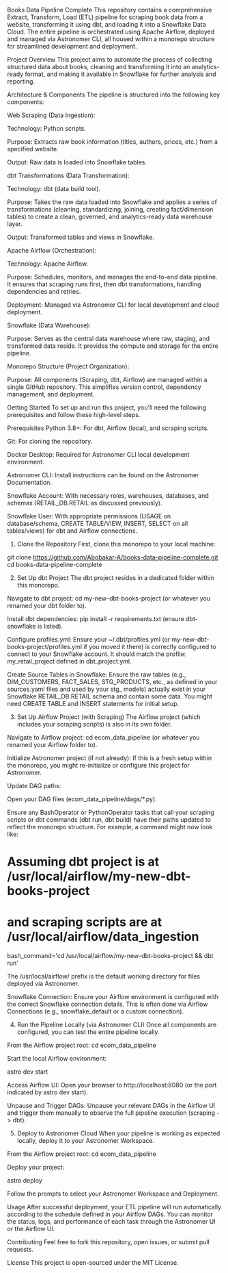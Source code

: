 Books Data Pipeline Complete
This repository contains a comprehensive Extract, Transform, Load (ETL) pipeline for scraping book data from a website, transforming it using dbt, and loading it into a Snowflake Data Cloud. The entire pipeline is orchestrated using Apache Airflow, deployed and managed via Astronomer CLI, all housed within a monorepo structure for streamlined development and deployment.

Project Overview
This project aims to automate the process of collecting structured data about books, cleaning and transforming it into an analytics-ready format, and making it available in Snowflake for further analysis and reporting.

Architecture & Components
The pipeline is structured into the following key components:

Web Scraping (Data Ingestion):

Technology: Python scripts.

Purpose: Extracts raw book information (titles, authors, prices, etc.) from a specified website.

Output: Raw data is loaded into Snowflake tables.

dbt Transformations (Data Transformation):

Technology: dbt (data build tool).

Purpose: Takes the raw data loaded into Snowflake and applies a series of transformations (cleaning, standardizing, joining, creating fact/dimension tables) to create a clean, governed, and analytics-ready data warehouse layer.

Output: Transformed tables and views in Snowflake.

Apache Airflow (Orchestration):

Technology: Apache Airflow.

Purpose: Schedules, monitors, and manages the end-to-end data pipeline. It ensures that scraping runs first, then dbt transformations, handling dependencies and retries.

Deployment: Managed via Astronomer CLI for local development and cloud deployment.

Snowflake (Data Warehouse):

Purpose: Serves as the central data warehouse where raw, staging, and transformed data reside. It provides the compute and storage for the entire pipeline.

Monorepo Structure (Project Organization):

Purpose: All components (Scraping, dbt, Airflow) are managed within a single GitHub repository. This simplifies version control, dependency management, and deployment.

Getting Started
To set up and run this project, you'll need the following prerequisites and follow these high-level steps.

Prerequisites
Python 3.8+: For dbt, Airflow (local), and scraping scripts.

Git: For cloning the repository.

Docker Desktop: Required for Astronomer CLI local development environment.

Astronomer CLI: Install instructions can be found on the Astronomer Documentation.

Snowflake Account: With necessary roles, warehouses, databases, and schemas (RETAIL_DB.RETAIL as discussed previously).

Snowflake User: With appropriate permissions (USAGE on database/schema, CREATE TABLE/VIEW, INSERT, SELECT on all tables/views) for dbt and Airflow connections.

1. Clone the Repository
First, clone this monorepo to your local machine:

git clone https://github.com/Abobakar-A/books-data-pipeline-complete.git
cd books-data-pipeline-complete

2. Set Up dbt Project
The dbt project resides in a dedicated folder within this monorepo.

Navigate to dbt project: cd my-new-dbt-books-project (or whatever you renamed your dbt folder to).

Install dbt dependencies: pip install -r requirements.txt (ensure dbt-snowflake is listed).

Configure profiles.yml: Ensure your ~/.dbt/profiles.yml (or my-new-dbt-books-project/profiles.yml if you moved it there) is correctly configured to connect to your Snowflake account. It should match the profile: my_retail_project defined in dbt_project.yml.

Create Source Tables in Snowflake: Ensure the raw tables (e.g., DIM_CUSTOMERS, FACT_SALES, STG_PRODUCTS, etc., as defined in your sources.yaml files and used by your stg_ models) actually exist in your Snowflake RETAIL_DB.RETAIL schema and contain some data. You might need CREATE TABLE and INSERT statements for initial setup.

3. Set Up Airflow Project (with Scraping)
The Airflow project (which includes your scraping scripts) is also in its own folder.

Navigate to Airflow project: cd ecom_data_pipeline (or whatever you renamed your Airflow folder to).

Initialize Astronomer project (if not already): If this is a fresh setup within the monorepo, you might re-initialize or configure this project for Astronomer.

Update DAG paths:

Open your DAG files (ecom_data_pipeline/dags/*.py).

Ensure any BashOperator or PythonOperator tasks that call your scraping scripts or dbt commands (dbt run, dbt build) have their paths updated to reflect the monorepo structure. For example, a command might now look like:

# Assuming dbt project is at /usr/local/airflow/my-new-dbt-books-project
# and scraping scripts are at /usr/local/airflow/data_ingestion
bash_command='cd /usr/local/airflow/my-new-dbt-books-project && dbt run'

The /usr/local/airflow/ prefix is the default working directory for files deployed via Astronomer.

Snowflake Connection: Ensure your Airflow environment is configured with the correct Snowflake connection details. This is often done via Airflow Connections (e.g., snowflake_default or a custom connection).

4. Run the Pipeline Locally (via Astronomer CLI)
Once all components are configured, you can test the entire pipeline locally.

From the Airflow project root: cd ecom_data_pipeline

Start the local Airflow environment:

astro dev start

Access Airflow UI: Open your browser to http://localhost:8080 (or the port indicated by astro dev start).

Unpause and Trigger DAGs: Unpause your relevant DAGs in the Airflow UI and trigger them manually to observe the full pipeline execution (scraping -> dbt).

5. Deploy to Astronomer Cloud
When your pipeline is working as expected locally, deploy it to your Astronomer Workspace.

From the Airflow project root: cd ecom_data_pipeline

Deploy your project:

astro deploy

Follow the prompts to select your Astronomer Workspace and Deployment.

Usage
After successful deployment, your ETL pipeline will run automatically according to the schedule defined in your Airflow DAGs. You can monitor the status, logs, and performance of each task through the Astronomer UI or the Airflow UI.

Contributing
Feel free to fork this repository, open issues, or submit pull requests.

License
This project is open-sourced under the MIT License.
